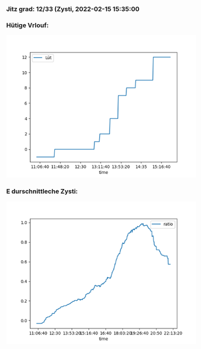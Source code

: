 ### Jitz grad: 12/33 (Zysti, 2022-02-15 15:35:00

### Hütige Vrlouf:
![Graph](Today.png)

### E durschnittleche Zysti:
![Graph](Zysti.png)